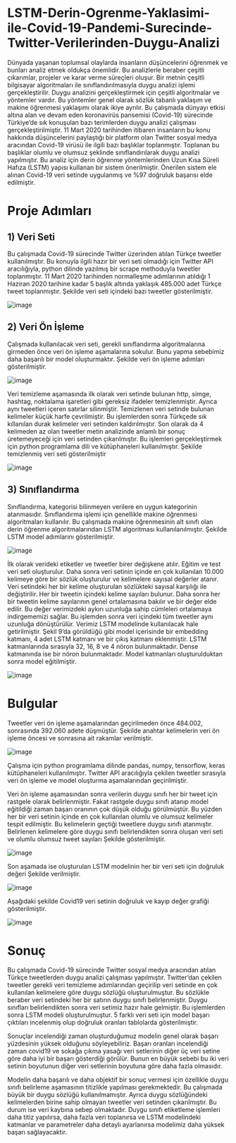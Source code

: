 # LSTM-Derin-Ogrenme-Yaklasimi-ile-Covid-19-Pandemi-Surecinde-Twitter-Verilerinden-Duygu-Analizi

Dünyada yaşanan toplumsal olaylarda insanların düşüncelerini öğrenmek ve bunları analiz etmek oldukça önemlidir. Bu analizlerle beraber çeşitli çıkarımlar, projeler ve karar verme süreçleri oluşur. Bir metnin çeşitli bilgisayar algoritmaları ile sınıflandırılmasıyla duygu analizi işlemi gerçekleştirilir. Duygu analizini gerçekleştirmek için çeşitli algoritmalar ve yöntemler vardır. Bu yöntemler genel olarak sözlük tabanlı yaklaşım ve makine öğrenmesi yaklaşımı olarak ikiye ayrılır. Bu çalışmada dünyayı etkisi altına alan ve devam eden koronavirüs pansemisi (Covid-19) sürecinde Türkiye’de sık konuşulan bazı terimlerden duygu analizi çalışması gerçekleştirilmiştir. 11 Mart 2020 tarihinden itibaren insanların bu konu hakkında düşüncelerini paylaştığı bir platform olan Twitter sosyal medya aracından Covid-19 virüsü ile ilgili bazı başlıklar toplanmıştır. Toplanan bu başlıklar olumlu ve olumsuz şeklinde sınıflandırılarak duygu analizi yapılmıştır. Bu analiz için derin öğrenme yöntemlerinden Uzun Kısa Süreli Hafıza (LSTM) yapısı kullanan bir sistem önerilmiştir. Önerilen sistem ele alınan Covid-19 veri setinde uygulanmış ve %97 doğruluk başarısı elde edilmiştir.

# Proje Adımları

## 1) Veri Seti
Bu çalışmada Covid-19 sürecinde Twitter üzerinden atılan Türkçe tweetler kullanılmıştır. Bu konuyla ilgili hazır bir veri seti olmadığı için Twitter API aracılığıyla, python dilinde yazılmış bir scrape methoduyla tweetler toplanmıştır. 11 Mart 2020 tarihinden normalleşme adımlarının atıldığı 1 Haziran 2020 tarihine kadar 5 başlık altında yaklaşık 485.000 adet Türkçe tweet toplanmıştır. Şekilde veri seti içindeki bazı tweetler gösterilmiştir.

![image](https://user-images.githubusercontent.com/71662622/127620604-cd4b0fd4-4a4c-4394-8b38-22322ed682d4.png)

## 2) Veri Ön İşleme
Çalışmada kullanılacak veri seti, gerekli sınıflandırma algoritmalarına girmeden önce veri ön işleme aşamalarına sokulur. Bunu yapma sebebimiz daha başarılı bir model oluşturmaktır. Şekilde veri ön işleme adımları gösterilmiştir.

![image](https://user-images.githubusercontent.com/71662622/127620689-d2756155-d475-424a-b361-7993bba4f4b9.png)

Veri temizleme aşamasında ilk olarak veri setinde bulunan http, simge, hashtag, noktalama işaretleri gibi gereksiz ifadeler temizlenmiştir. Ayrıca aynı tweetleri içeren satırlar silinmiştir. Temizlenen veri setinde bulunan kelimeler küçük harfe çevrilmiştir. Bu işlemlerden sonra Türkçede sık kıllanılan durak kelimeler veri setinden kaldırılmıştır. Son olarak da 4 kelimeden az olan tweetler metin analizinde anlamlı bir sonuç üretemeyeceği için veri setinden çıkarılmıştır. Bu işlemleri gerçekleştirmek için python programlama dili ve kütüphaneleri kullanılmıştır. Şekilde temizlenmiş veri seti gösterilmiştir

![image](https://user-images.githubusercontent.com/71662622/127620722-b70286ae-49d7-40d2-bc6f-6917702ed111.png)

## 3) Sınıflandırma

Sınıflandırma, kategorisi bilinmeyen verilere en uygun kategorinin atanmasıdır. Sınıflandırma işlemi için genellikle makine öğrenmesi algoritmaları kullanılır. Bu çalışmada makine öğrenmesinin alt sınıfı olan derin öğrenme algoritmalarından LSTM algoritması kullanılanılmıştır. Şekilde LSTM model adımlarını gösterilmiştir. 

![image](https://user-images.githubusercontent.com/71662622/127620779-ff12bc92-17d6-40b0-b1ef-dd617a761c60.png)


İlk olarak verideki etiketler ve tweetler birer değişkene atılır. Eğitim ve test veri seti oluşturulur. Daha sonra veri setinin içinde en çok kullanılan 10.000 kelimeye göre bir sözlük oluşturulur ve kelimelere sayısal değerler atanır. Veri setindeki her bir kelime oluşturulan sözlükteki sayısal karşılığı ile değiştirilir. Her bir tweetin içindeki kelime sayıları bulunur. Daha sonra her bir tweetin kelime sayılarının genel ortalamasına bakılır ve bir değer elde edilir. Bu değer verimizdeki aykırı uzunluğa sahip cümleleri ortalamaya indirgememizi sağlar. Bu işlemden sonra veri içindeki tüm tweetler aynı uzunluğa dönüştürülür. Verimiz LSTM modelinde kullanılacak hale getirilmiştir. Şekil 9’da görüldüğü gibi model içerisinde bir embedding katmanı, 4 adet LSTM katmanı ve bir çıkış katmanı eklenmiştir. LSTM katmanlarında sırasıyla 32, 16, 8 ve 4 nöron bulunmaktadır. Dense katmanında ise bir nöron bulunmaktadır. Model katmanları oluşturulduktan sonra model eğitilmiştir. 

![image](https://user-images.githubusercontent.com/71662622/127620812-22c6a8d2-c34b-4700-8e38-ac01c290a172.png)


# Bulgular
Tweetler veri ön işleme aşamalarından geçirilmeden önce 484.002, sonrasında 392.060 adete düşmüştür. Şekilde anahtar kelimelerin veri ön işleme öncesi ve sonrasına ait rakamlar verilmiştir. 

![image](https://user-images.githubusercontent.com/71662622/127621041-d19b2595-0f52-4ea4-814d-2c73ba319086.png)

Çalışma için python programlama dilinde pandas, numpy, tensorflow, keras kütüphaneleri kullanılmıştır. Twitter API aracılığıyla çekilen tweetler sırasıyla veri ön işleme ve model oluşturma aşamalarından geçirilmiştir. 

Veri ön işleme aşamasından sonra verilerin duygu sınıfı her bir tweet için rastgele olarak belirlenmiştir. Fakat rastgele duygu sınıfı atanıp model eğitildiği zaman başarı oranının çok düşük olduğu görülmüştür. Bu yüzden her bir veri setinin içinde en çok kullanılan olumlu ve olumsuz kelimeler tespit edilmiştir. Bu kelimelerin geçtiği tweetlere duygu sınıfı atanmıştır. Belirlenen kelimelere göre duygu sınıfı belirlendikten sonra oluşan veri seti ve olumlu olumsuz tweet sayıları Şekilde gösterilmiştir.

![image](https://user-images.githubusercontent.com/71662622/127621090-b06c7cfa-f528-49e6-8c3b-0792d40ff177.png)

Son aşamada ise oluşturulan LSTM modelinin her bir veri seti için doğruluk değeri Şekilde verilmiştir.

![image](https://user-images.githubusercontent.com/71662622/127621111-2f9f527f-49d6-4116-a508-d09c107053a8.png)

Aşağıdaki şekilde Covid19 veri setinin doğruluk ve kayıp değer grafiği gösterilmiştir.

![image](https://user-images.githubusercontent.com/71662622/127622546-a91a5108-6199-4535-bd15-12005570e967.png)


# Sonuç

Bu çalışmada Covid-19 sürecinde Twitter sosyal medya aracından atılan Türkçe tweetlerden duygu analizi çalışması yapılmıştır. Twitter’dan çekilen tweetler gerekli veri temizleme adımlarından geçirilip veri setinde en çok kullanılan kelimelere göre duygu sözlüğü oluşturulmuştur. Bu sözlükle beraber veri setindeki her bir satırın duygu sınıfı belirlenmiştir. Duygu sınıfları belirlendikten sonra veri setimiz hazır hale gelmiştir. Bu işlemlerden sonra LSTM modeli oluşturulmuştur. 5 farklı veri seti için model başarı çıktıları incelenmiş olup doğruluk oranları tablolarda gösterilmiştir.

Sonuçlar incelendiği zaman oluşturduğumuz modelin genel olarak başarı yüzdesinin yüksek olduğunu söyleyebiliriz. Başarı oranları incelendiği zaman covid19 ve sokağa çıkma yasağı veri setlerinin diğer üç veri setine göre daha iyi bir başarı gösterdiği görülür. Bunun en büyük sebebi bu iki veri setinin boyutunun diğer veri setlerinin boyutuna göre daha fazla olmasıdır. 

Modelin daha başarılı ve daha objektif bir sonuç vermesi için özellikle duygu sınıfı belirleme aşamasının titizlikle yapılması gerekmektedir. Bu çalışmada büyük bir duygu sözlüğü kullanılmamıştır. Ayrıca duygu sözlüğündeki kelimelerden birine sahip olmayan tweetler veri setinden çıkarılmıştır. Bu durum ise veri kaybına sebep olmaktadır. Duygu sınıfı etiketleme işlemleri daha titiz yapılırsa, daha fazla veri toplanırsa ve LSTM modelindeki katmanlar ve parametreler daha detaylı ayarlanırsa modelimiz daha yüksek başarı sağlayacaktır. 
